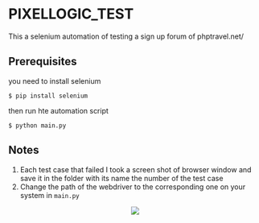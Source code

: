 # PIXELLOGIC_TEST
This a selenium automation of testing a sign up forum of phptravel.net/

## Prerequisites 
you need to install selenium

```
$ pip install selenium
```
then run hte automation script

```
$ python main.py
```
## Notes
1) Each test case that failed I took a screen shot of browser window and save it in the folder with its name the number of the test case
2) Change the path of the webdriver to the corresponding one on your system in ``` main.py ``` 
<div align="center">
  <img src="i.imgur.com/o6Stc4j.png">
</div>

